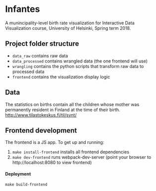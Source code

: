 # Infantes

A munincipality-level birth rate visualization for Interactive Data Visualization course, University of Helsinki, Spring term 2018.


## Project folder structure

* `data_raw` contains raw data
* `data_processed` contains wrangled data (the one frontend will use)
* `wrangling` contains the python scripts that transform raw data to processed data
* `frontend` contains the visualization display logic

## Data
The statistics on births contain all the children whose mother was permanently resident in Finland at the time of their birth.
http://www.tilastokeskus.fi/til/synt/


## Frontend development

The frontend is a JS app. To get up and running:

1. `make install-frontend` installs all frontend dependencies
2. `make dev-frontend` runs webpack-dev-server (point your browser to http://localhost:8080 to view frontend)


#### Deployment
`make build-frontend`
